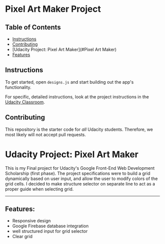 # Pixel Art Maker Project

## Table of Contents

* [Instructions](#instructions)
* [Contributing](#contributing)
* [Udacity Project: Pixel Art Maker](#Pixel Art Maker)
* [Features](#Features)

## Instructions

To get started, open `designs.js` and start building out the app's functionality.

For specific, detailed instructions, look at the project instructions in the [Udacity Classroom](https://classroom.udacity.com/me).

## Contributing

This repository is the starter code for _all_ Udacity students. Therefore, we most likely will not accept pull requests.

# Udacity Project: Pixel Art Maker

This is my Final project for Udacity's Google Front-End Web Development Scholarship (first phase). The project specifications were to build a grid dynamically based on user input, and allow the user to modify colors of the grid cells. I decided to make structure selector on separate line to act as a proper guide when selecting grid.

---

## Features:
- Responsive design
- Google Firebase database integration
- well structured input for grid selector
- Clear grid
